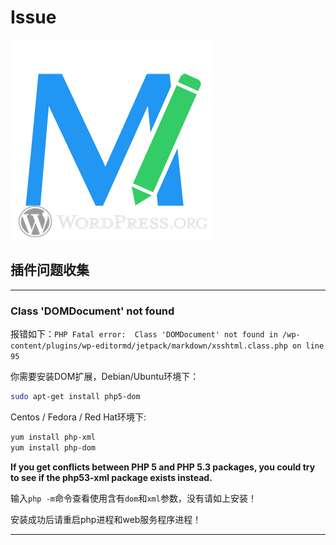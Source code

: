 # Issue

![](./../Interface-logo.jpg)

## 插件问题收集

---

### Class 'DOMDocument' not found

报错如下：`PHP Fatal error:  Class 'DOMDocument' not found in /wp-content/plugins/wp-editormd/jetpack/markdown/xsshtml.class.php on line 95`

你需要安装DOM扩展，Debian/Ubuntu环境下：

```bash
sudo apt-get install php5-dom
```

Centos / Fedora / Red Hat环境下:

```bash
yum install php-xml
yum install php-dom
```

**If you get conflicts between PHP 5 and PHP 5.3 packages, you could try to see if the php53-xml package exists instead.**

输入`php -m`命令查看使用含有`dom`和`xml`参数，没有请如上安装！

安装成功后请重启php进程和web服务程序进程！

---